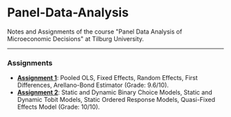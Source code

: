 # Panel-Data-Analysis
Notes and Assignments of the course "Panel Data Analysis of Microeconomic Decisions" at Tilburg University.

---
### Assignments
- [**Assignment 1**](https://github.com/dannyredel/Panel-Data-Analysis/tree/main/Assignment%201): Pooled OLS, Fixed Effects, Random Effects, First Differences, Arellano-Bond Estimator (Grade: 9.6/10).
- [**Assignment 2**](https://github.com/dannyredel/Panel-Data-Analysis/tree/main/Assignment%202): Static and Dynamic Binary Choice Models, Static and Dynamic Tobit Models, Static Ordered Response Models, Quasi-Fixed Effects Model (Grade: 10/10).
